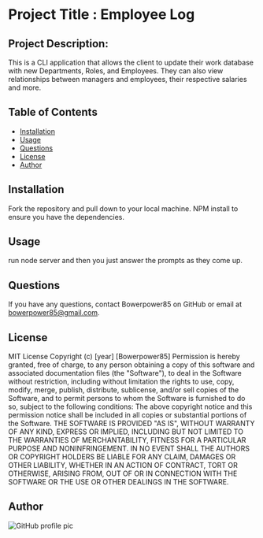 
  # Project Title : Employee Log
  ## Project Description:
  This is a CLI application that allows the client to update their work database with new Departments, Roles, and Employees. They can also view relationships between managers and employees, their respective salaries and more.
  ## Table of Contents
  * [Installation](#installation)
  * [Usage](#usage)
  * [Questions](#questions)
  * [License](#license)
  * [Author](#Author)
  ## Installation
  Fork the repository and pull down to your local machine. NPM install to ensure you have the dependencies.
  ## Usage
  run node server and then you just answer the prompts as they come up.
  ## Questions
  If you have any questions, contact Bowerpower85 on GitHub or email at bowerpower85@gmail.com.
  ## License
  MIT License 
  Copyright (c) [year] [Bowerpower85]
  Permission is hereby granted, free of charge, to any person obtaining a copy
  of this software and associated documentation files (the "Software"), to deal
  in the Software without restriction, including without limitation the rights
  to use, copy, modify, merge, publish, distribute, sublicense, and/or sell
  copies of the Software, and to permit persons to whom the Software is
  furnished to do so, subject to the following conditions:
  The above copyright notice and this permission notice shall be included in all
  copies or substantial portions of the Software.
  THE SOFTWARE IS PROVIDED "AS IS", WITHOUT WARRANTY OF ANY KIND, EXPRESS OR
  IMPLIED, INCLUDING BUT NOT LIMITED TO THE WARRANTIES OF MERCHANTABILITY,
  FITNESS FOR A PARTICULAR PURPOSE AND NONINFRINGEMENT. IN NO EVENT SHALL THE
  AUTHORS OR COPYRIGHT HOLDERS BE LIABLE FOR ANY CLAIM, DAMAGES OR OTHER
  LIABILITY, WHETHER IN AN ACTION OF CONTRACT, TORT OR OTHERWISE, ARISING FROM,
  OUT OF OR IN CONNECTION WITH THE SOFTWARE OR THE USE OR OTHER DEALINGS IN THE
  SOFTWARE.
  ## Author
  ![GitHub profile pic](https://avatars0.githubusercontent.com/u/56975398?v=4)